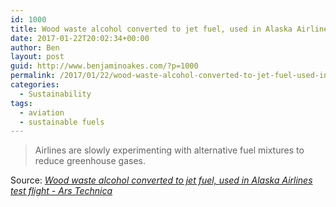 ```yaml
---
id: 1000
title: Wood waste alcohol converted to jet fuel, used in Alaska Airlines test flight
date: 2017-01-22T20:02:34+00:00
author: Ben
layout: post
guid: http://www.benjaminoakes.com/?p=1000
permalink: /2017/01/22/wood-waste-alcohol-converted-to-jet-fuel-used-in-alaska-airlines-test-flight/
categories:
  - Sustainability
tags:
  - aviation
  - sustainable fuels
---
```

> Airlines are slowly experimenting with alternative fuel mixtures to reduce greenhouse gases.

Source: _[Wood waste alcohol converted to jet fuel, used in Alaska Airlines test flight - Ars Technica](http://arstechnica.com/business/2016/11/wood-waste-alcohol-converted-to-jet-fuel-used-in-alaska-airlines-test-flight/)_